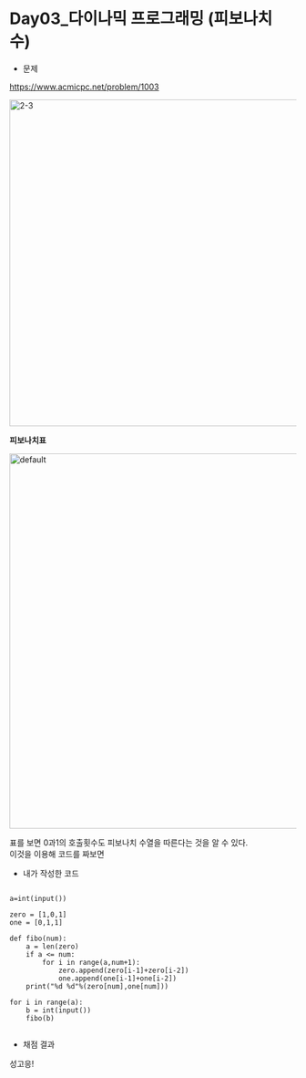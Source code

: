 # **Day03_다이나믹 프로그래밍 (피보나치 수)**

* 문제

https://www.acmicpc.net/problem/1003

<img width="573" alt="2-3" src="https://user-images.githubusercontent.com/29175001/51527420-c5cd0500-1e77-11e9-85c0-96e8f3f9235f.png">
  
  
  
  
__피보나치표__  
  
  
<img width="658" alt="default" src="https://user-images.githubusercontent.com/29175001/51527491-ea28e180-1e77-11e9-9a39-090d41098653.png">
  
표를 보면 0과1의 호출횟수도 피보나치 수열을 따른다는 것을 알 수 있다.  
이것을 이용해 코드를 짜보면

* 내가 작성한 코드
```Python3

a=int(input())

zero = [1,0,1]
one = [0,1,1]
 
def fibo(num):
    a = len(zero)
    if a <= num:
        for i in range(a,num+1):
            zero.append(zero[i-1]+zero[i-2])
            one.append(one[i-1]+one[i-2])
    print("%d %d"%(zero[num],one[num]))
 
for i in range(a):
    b = int(input())
    fibo(b)
        
```


* 채점 결과

성고응!  
  
  



